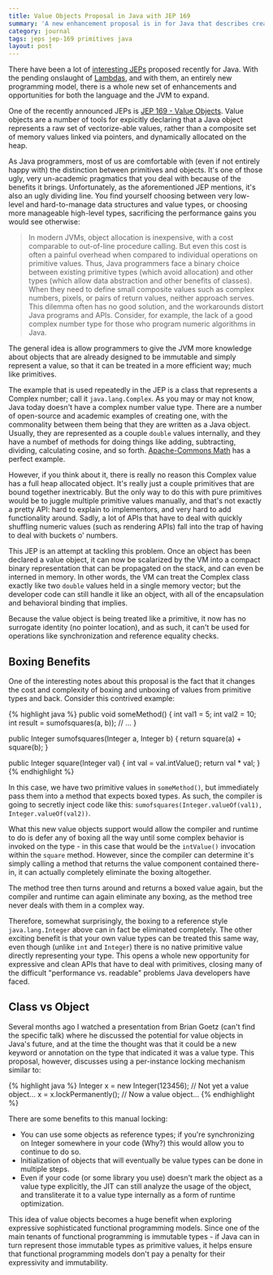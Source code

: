 ```yaml
---
title: Value Objects Proposal in Java with JEP 169
summary: 'A new enhancement proposal is in for Java that describes creating value objects, allowing the JVM to treat complex objects as primitives.'
category: journal
tags: jeps jep-169 primitives java
layout: post
---
```


There have been a lot of [interesting JEPs](http://openjdk.java.net/jeps/0) proposed recently for Java. With the pending onslaught of [Lambdas](http://openjdk.java.net/projects/lambda/), and with them, an entirely new programming model, there is a whole new set of enhancements and opportunities for both the language and the JVM to expand.

One of the recently announced JEPs is [JEP 169 - Value Objects](http://openjdk.java.net/jeps/169). Value objects are a number of tools for expicitly declaring that a Java object represents a raw set of vectorize-able values, rather than a composite set of memory values linked via pointers, and dynamically allocated on the heap.

As Java programmers, most of us are comfortable with (even if not entirely happy with) the distinction between primitives and objects. It's one of those ugly, very un-academic pragmatics that you deal with because of the benefits it brings. Unfortunately, as the aforementioned JEP mentions, it's also an ugly dividing line. You find yourself choosing between very low-level and hard-to-manage data structures and value types, or choosing more manageable high-level types, sacrificing the performance gains you would see otherwise:

> In modern JVMs, object allocation is inexpensive, with a cost comparable to out-of-line procedure calling. But even this cost is often a painful overhead when compared to individual operations on primitive values. Thus, Java programmers face a binary choice between existing primitive types (which avoid allocation) and other types (which allow data abstraction and other benefits of classes). When they need to define small composite values such as complex numbers, pixels, or pairs of return values, neither approach serves. This dilemma often has no good solution, and the workarounds distort Java programs and APIs. Consider, for example, the lack of a good complex number type for those who program numeric algorithms in Java.

The general idea is allow programmers to give the JVM more knowledge about objects that are already designed to be immutable and simply represent a value, so that it can be treated in a more efficient way; much like primitives.

The example that is used repeatedly in the JEP is a class that represents a Complex number; call it `java.lang.Complex`. As you may or may not know, Java today doesn't have a complex number value type. There are a number of open-source and academic examples of creating one, with the commonality between them being that they are written as a Java object. Usually, they are represented as a couple `double` values internally, and they have a numbef of methods for doing things like adding, subtracting, dividing, calculating cosine, and so forth. [Apache-Commons Math](http://commons.apache.org/math/userguide/complex.html) has a perfect example.

However, if you think about it, there is really no reason this Complex value has a full heap allocated object. It's really just a couple primitives that are bound together inextricably. But the only way to do this with pure primitives would be to juggle multiple primitive values manually, and that's not exactly a pretty API: hard to explain to implementors, and very hard to add functionality around. Sadly, a lot of APIs that have to deal with quickly shuffling numeric values (such as rendering APIs) fall into the trap of having to deal with buckets o' numbers.

This JEP is an attempt at tackling this problem. Once an object has been declared a value object, it can now be scalarized by the VM into a compact binary representation that can be propagated on the stack, and can even be interned in memory. In other words, the VM can treat the Complex class exactly like two `double` values held in a single memory vector; but the developer code can still handle it like an object, with all of the encapsulation and behavioral binding that implies.

Because the value object is being treated like a primitive, it now has no surrogate identity (no pointer location), and as such, it can't be used for operations like synchronization and reference equality checks.

## Boxing Benefits

One of the interesting notes about this proposal is the fact that it changes the cost and complexity of boxing and unboxing of values from primitive types and back. Consider this contrived example:

{% highlight java %}
public void someMethod() {
	int val1 = 5;
	int val2 = 10;
	int result = sumofsquares(a, b));
	// ...
}

public Integer sumofsquares(Integer a, Integer b) {
	return square(a) + square(b);
}

public Integer square(Integer val) {
	int val = val.intValue();
	return val * val;
}
{% endhighlight %}

In this case, we have two primitive values in `someMethod()`, but immediately pass them into a method that expects boxed types. As such, the compiler is going to secretly inject code like this: `sumofsquares(Integer.valueOf(val1), Integer.valueOf(val2))`.

What this new value objects support would allow the compiler and runtime to do is defer any of boxing all the way until some complex behavior is invoked on the type - in this case that would be the `intValue()` invocation within the `square` method. However, since the compiler can determine it's simply calling a method that returns the value component contained there-in, it can actually completely eliminate the boxing altogether.

The method tree then turns around and returns a boxed value again, but the compiler and runtime can again eliminate any boxing, as the method tree never deals with them in a complex way.

Therefore, somewhat surprisingly, the boxing to a reference style `java.lang.Integer` above can in fact be eliminated completely. The other exciting benefit is that your own value types can be treated this same way, even though (unlike `int` and `Integer`) there is no native primitive value directly representing your type. This opens a whole new opportunity for expressive and clean APIs that have to deal with primitives, closing many of the difficult "performance vs. readable" problems Java developers have faced.

## Class vs Object

Several months ago I watched a presentation from Brian Goetz (can't find the specific talk) where he discussed the potential for value objects in Java's future, and at the time the thought was that it could be a new keyword or annotation on the type that indicated it was a value type. This proposal, however, discusses using a per-instance locking mechanism similar to:

{% highlight java %}
Integer x = new Integer(123456);
// Not yet a value object...
x = x.lockPermanently();
// Now a value object...
{% endhighlight %}

There are some benefits to this manual locking:
* You can use some objects as reference types; if you're synchronizing on Integer somewhere in your code (Why?) this would allow you to continue to do so.
* Initialization of objects that will eventually be value types can be done in multiple steps.
* Even if your code (or some library you use) doesn't mark the object as a value type explicitly, the JIT can still analyze the usage of the object, and transliterate it to a value type internally as a form of runtime optimization.

This idea of value objects becomes a huge benefit when exploring expressive sophisticated functional programming models. Since one of the main tenants of functional programming is immutable types - if Java can in turn represent those immutable types as primitive values, it helps ensure that functional programming models don't pay a penalty for their expressivity and immutability.